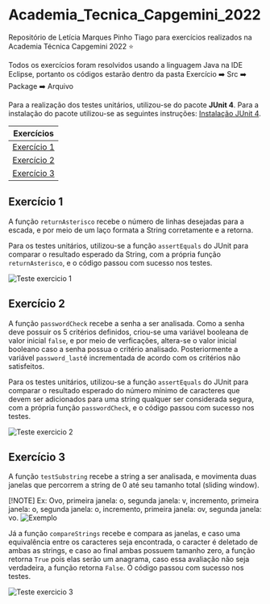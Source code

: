 # Academia_Tecnica_Capgemini_2022

Repositório de Letícia Marques Pinho Tiago para exercícios realizados na Academia Técnica Capgemini 2022 :star:

Todos os exercícios foram resolvidos usando a linguagem Java na IDE Eclipse, portanto os códigos estarão dentro da pasta Exercício :arrow_right: Src :arrow_right: Package :arrow_right: Arquivo

Para a realização dos testes unitários, utilizou-se do pacote **JUnit 4**. Para a instalação do pacote utilizou-se as seguintes instruções: [Instalação JUnit 4](https://www.guru99.com/download-installation-junit.html).

| Exercícios |
|--- |
| [Exercício 1](#Exercicio1) | column 2 | column 3 |
| [Exercício 2](#Exercicio2) | row 2 column 2 | row 2 column 3 |
| [Exercício 3](#Exercicio3) | row 2 column 2 | row 2 column 3 |


<div id=Exercicio1></div>
<h2> Exercício 1 </h2>

A função ```returnAsterisco``` recebe o número de linhas desejadas para a escada, e por meio de um laço formata a String corretamente e a retorna.

Para os testes unitários, utilizou-se a função ```assertEquals``` do JUnit para comparar o resultado esperado da String, com a própria função ```returnAsterisco```, e o código passou com sucesso nos testes.

![Teste exercicio 1](https://i.ibb.co/zFdb5mB/imagem-2022-02-18-142453.png)

<div id=Exercicio2></div>
<h2> Exercício 2 </h2>

A função ```passwordCheck``` recebe a senha a ser analisada. Como a senha deve possuir os 5 critérios definidos, criou-se uma variável booleana de valor inicial `false`, e por meio de verficações, altera-se o valor inicial booleano caso a senha possua o critério analisado. Posteriormente a variável `password_last`é incrementada de acordo com os critérios não satisfeitos.

Para os testes unitários, utilizou-se a função ```assertEquals``` do JUnit para comparar o resultado esperado do número mínimo de
caracteres que devem ser adicionados para uma string qualquer ser considerada segura, com a própria função ```passwordCheck```, e o código passou com sucesso nos testes.

![Teste exercicio 2](https://i.ibb.co/mDWFW8W/imagem-2022-02-18-155744.png)

<div id=Exercicio3></div>
<h2> Exercício 3 </h2>

A função `testSubstring` recebe a string a ser analisada, e movimenta duas janelas que percorrem a string de 0 até seu tamanho total (sliding window). 

[!NOTE] Ex: Ovo, primeira janela: o, segunda janela: v, incremento, primeira janela: o, segunda janela: o, incremento, primeira janela: ov, segunda janela: vo. ![Exemplo](https://i.ibb.co/wyL2Djm/imagem-2022-02-18-171203.png)


Já a função `compareStrings` recebe e compara as janelas, e caso uma equivalência entre os caracteres seja encontrada, o caracter é deletado de ambas as strings, e caso ao final ambas possuem tamanho zero, a função retorna `True` pois elas serão um anagrama, caso essa avaliação não seja verdadeira, a função retorna `False`. O código passou com sucesso nos testes.

![Teste exercicio 3](https://i.ibb.co/q0gbFyt/imagem-2022-02-18-160250.png)